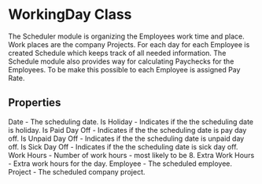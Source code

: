 # WorkingDay Class 

The Scheduler module is organizing the Employees work time and place. Work places are the company Projects. For each day for each Employee is created Schedule which keeps track of all needed information. The Schedule module also provides way for calculating Paychecks for the Employees. To be make this possible to each Employee is assigned Pay Rate.

## Properties 

Date - The scheduling date.
Is Holiday - Indicates if the the scheduling date is holiday.
Is Paid Day Off - Indicates if the the scheduling date is pay day off.
Is Unpaid Day Off - Indicates if the the scheduling date is unpaid day off.
Is Sick Day Off - Indicates if the the scheduling date is sick day off.
Work Hours - Number of work hours - most likely to be 8.
Extra Work Hours - Extra work hours for the day.
Employee - The scheduled employee.
Project - The scheduled company project.
